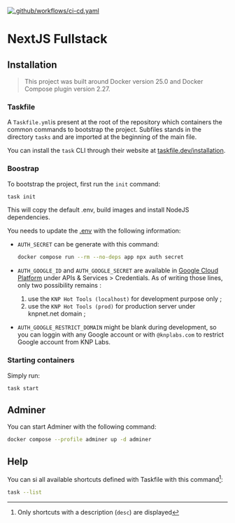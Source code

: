 [![.github/workflows/ci-cd.yaml](https://github.com/clementvtrd/nextjs-prisma/actions/workflows/ci-cd.yaml/badge.svg)](https://github.com/clementvtrd/nextjs-prisma/actions/workflows/ci-cd.yaml)

# NextJS Fullstack

## Installation

> This project was built around Docker version 25.0 and Docker Compose plugin version 2.27.

### Taskfile

A `Taskfile.yml`is present at the root of the repository which containers the common commands to bootstrap the project. Subfiles stands in the directory `tasks` and are imported at the beginning of the main file.

You can install the `task` CLI through their website at [taskfile.dev/installation](https://taskfile.dev/installation/).

### Boostrap

To bootstrap the project, first run the `init` command:

```sh
task init
```

This will copy the default .env, build images and install NodeJS dependencies.

You needs to update the [.env](./app/.env) with the following information:

- `AUTH_SECRET` can be generate with this command:

    ```sh
    docker compose run --rm --no-deps app npx auth secret
    ```

- `AUTH_GOOGLE_ID` and `AUTH_GOOGLE_SECRET` are available in [Google Cloud Platform](https://console.cloud.google.com) under APIs & Services > Credentials. As of writing those lines, only two possibility remains :

    1. use the `KNP Hot Tools (localhost)` for development purpose only ;
    2. use the `KNP Hot Tools (prod)` for production server under knpnet.net domain ;

- `AUTH_GOOGLE_RESTRICT_DOMAIN` might be blank during development, so you can loggin with any Google account or with `@knplabs.com` to restrict Google account from KNP Labs.

### Starting containers

Simply run:

```sh
task start
```

## Adminer

You can start Adminer with the following command:

```sh
docker compose --profile adminer up -d adminer
```

## Help

You can si all available shortcuts defined with Taskfile with this command[^1]:

```sh
task --list
```

[^1]: Only shortcuts with a description (`desc`) are displayed
